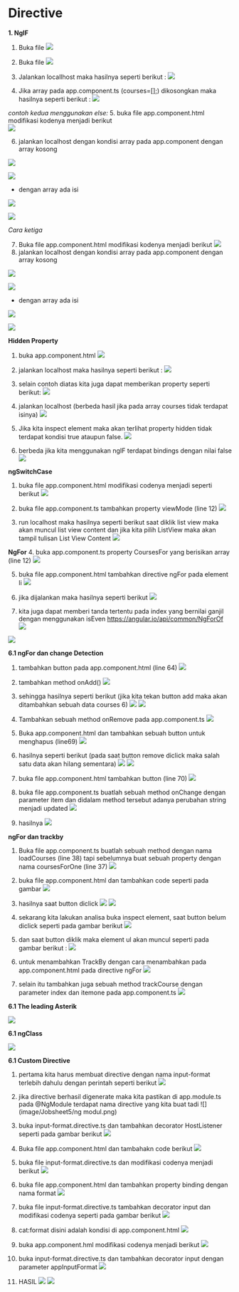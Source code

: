 # Directive

**1. NgIF**
1. Buka file
![](image/Jobsheet5/1.png)

2. Buka file
![](image/Jobsheet5/2.png)

3. Jalankan locallhost maka hasilnya seperti berikut :
![](image/Jobsheet5/3.png)

4. Jika array pada app.component.ts (courses=[];) dikosongkan maka hasilnya seperti berikut :
 ![](image/Jobsheet5/4.png)
 
*contoh kedua  menggunakan else:*
5. buka file app.component.html modifikasi kodenya menjadi berikut  
 ![](image/Jobsheet5/5.png)

6. jalankan localhost dengan kondisi array pada app.component 
dengan array kosong

![](image/Jobsheet5/6.png)

![](image/Jobsheet5/2k.png)

* dengan array ada isi

![](image/Jobsheet5/7.png)

![](image/Jobsheet5/3.png)

*Cara ketiga*

7.  Buka file app.component.html modifikasi kodenya menjadi berikut
![](image/Jobsheet5/3p.png)
8. jalankan localhost dengan kondisi array pada app.component
dengan array kosong

![](image/Jobsheet5/6.png)

![](image/Jobsheet5/2k.png)

* dengan array ada isi

![](image/Jobsheet5/7.png)

![](image/Jobsheet5/3.png)

**Hidden Property**

1. buka app.component.html 
![](image/Jobsheet5/hidden.png)

2. jalankan localhost maka hasilnya seperti berikut : 
![](image/Jobsheet5/hh.png)

3. selain contoh diatas kita juga dapat memberikan property seperti berikut:
![](image/Jobsheet5/chp.png)

4. jalankan localhost (berbeda hasil jika pada array courses tidak terdapat isinya)
![](image/Jobsheet5/hcp.png)

5. Jika kita inspect element maka akan terlihat property hidden tidak terdapat kondisi true ataupun false.
![](image/Jobsheet5/true.png)

6. berbeda jika kita menggunakan ngIF terdapat bindings dengan nilai false 
![](image/Jobsheet5/false.png)

**ngSwitchCase**

1. buka file app.component.html modifikasi codenya menjadi seperti berikut 
![](image/Jobsheet5/sc.png)

2. buka file app.component.ts tambahkan property viewMode (line 12) 
![](image/Jobsheet5/sc2.png)

3. run localhost maka hasilnya seperti berikut saat diklik list view maka akan muncul list view content dan jika kita pilih ListView maka akan tampil tulisan List View Content 
 ![](image/Jobsheet5/hsc.png)
 
**NgFor**
4. buka app.component.ts property CoursesFor yang berisikan array (line 12) 
 ![](image/Jobsheet5/ngf2.png)

5. buka file app.component.html tambahkan directive ngFor pada element li
 ![](image/Jobsheet5/ngf1.png)

6. jika dijalankan maka hasilnya seperti berikut
 ![](image/Jobsheet5/hngf.png)

7. kita juga dapat memberi tanda tertentu pada index yang bernilai ganjil dengan menggunakan isEven https://angular.io/api/common/NgForOf  
  ![](image/Jobsheet5/ngfe1.png)

  ![](image/Jobsheet5/he.png)

**6.1 ngFor dan change Detection**
1. tambahkan button pada app.component.html (line 64) 
 ![](image/Jobsheet5/cd1.png)

2. tambahkan method onAdd()
  ![](image/Jobsheet5/cd2.png)

3. sehingga hasilnya seperti berikut (jika kita tekan button add maka akan ditambahkan sebuah data courses 6) 
    ![](image/Jobsheet5/hc.png)
    ![](image/Jobsheet5/hc2.png)

4. Tambahkan sebuah method onRemove pada app.component.ts 
![](image/Jobsheet5/8.png)

5. Buka app.component.html dan tambahkan sebuah button untuk menghapus (line69)
![](image/Jobsheet5/remove.png)

6. hasilnya seperti berikut (pada saat button remove diclick maka salah satu data akan hilang sementara)
![](image/Jobsheet5/rh.png)
![](image/Jobsheet5/sr.png)

7. buka file app.component.html tambahkan button (line 70) 
![](image/Jobsheet5/u1.png)

8. buka file app.component.ts buatlah sebuah method onChange dengan parameter item dan didalam method tersebut adanya perubahan string menjadi updated 
![](image/Jobsheet5/u2.png)

9. hasilnya 
![](image/Jobsheet5/hu.png)

**ngFor dan trackby**

1. Buka file app.component.ts buatlah sebuah method dengan nama loadCourses (line 38) tapi sebelumnya buat sebuah property dengan nama coursesForOne (line 37) 
![](image/Jobsheet5/trackby.png)

2. buka file app.component.html dan tambahkan code seperti pada gambar
![](image/Jobsheet5/13.png)

3. hasilnya saat button diclick
![](image/Jobsheet5/ht1.png)
![](image/Jobsheet5/ht2.png)

4. sekarang kita lakukan analisa buka inspect element, saat button belum diclick seperti pada gambar berikut 
![](image/Jobsheet5/it1.png)

5. dan saat button diklik maka element ul akan muncul seperti pada gambar berikut :
 ![](image/Jobsheet5/it2.png)

6. untuk menambahkan TrackBy dengan cara menambahkan pada app.component.html pada directive ngFor 
![](image/Jobsheet5/mt2.png)

7. selain itu tambahkan juga sebuah method trackCourse dengan parameter index dan itemone pada app.component.ts
![](image/Jobsheet5/mt3.png)

**6.1 The leading Asterik**

![](image/Jobsheet5/tl.png)

**6.1 ngClass**

![](image/Jobsheet5/class.png)

**6.1 Custom Directive**
1. pertama kita harus membuat directive dengan nama input-format terlebih dahulu dengan perintah seperti berikut
![](image/Jobsheet5/iif.png)

2. jika directive berhasil digenerate maka kita pastikan di app.module.ts pada @NgModule terdapat nama directive yang kita buat tadi 
 ![](image/Jobsheet5/ng modul.png)
 
3. buka input-format.directive.ts dan tambahkan decorator HostListener seperti pada gambar berikut
  ![](image/Jobsheet5/hl.png)

4. Buka file app.component.html dan tambahakn code berikut
  ![](image/Jobsheet5/bi1.png)

5. buka file input-format.directive.ts dan modifikasi codenya menjadi berikut 
 ![](image/Jobsheet5/12.png)

6. buka file app.component.html dan tambahkan property binding dengan nama format 
  ![](image/Jobsheet5/15.png)

7. buka file input-format.directive.ts tambahkan decorator input dan modifikasi codenya seperti pada gambar berikut
    ![](image/Jobsheet5/18.png)

8. cat:format disini adalah kondisi di app.component.html 
    ![](image/Jobsheet5/20.png)

9. buka app.component.hml modifikasi codenya menjadi berikut
 ![](image/Jobsheet5/21.png)

10. buka input-format.directive.ts dan tambahkan decorator input dengan parameter appInputFormat 
  ![](image/Jobsheet5/22.png)

11. HASIL
    ![](image/Jobsheet5/ha1.png)
    ![](image/Jobsheet5/ha2.png)
